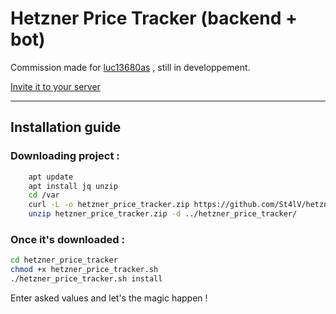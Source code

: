 # Hetzner Price Tracker (backend + bot)

Commission made for [luc13680as](https://github.com/luc13680as) , still in developpement.

[Invite it to your server](https://discord.com/oauth2/authorize?client_id=1357329831393497118) 

---

## Installation guide

### Downloading project :

```bash
    apt update
    apt install jq unzip
    cd /var
    curl -L -o hetzner_price_tracker.zip https://github.com/St4lV/hetzner-price-tracker/archive/refs/heads/main.zip
    unzip hetzner_price_tracker.zip -d ../hetzner_price_tracker/
```

### Once it's downloaded :

```bash
cd hetzner_price_tracker
chmod +x hetzner_price_tracker.sh
./hetzner_price_tracker.sh install
```
Enter asked values and let's the magic happen !